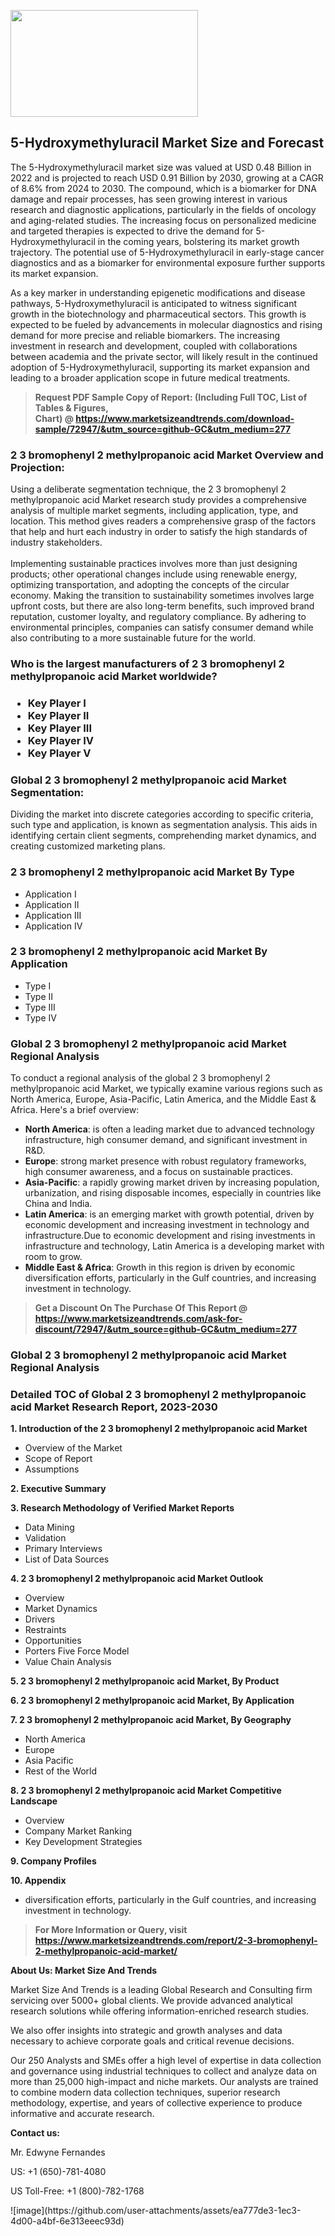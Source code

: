<p><img class="alignnone size-medium wp-image-20088" src="https://ffe5etoiles.com/wp-content/uploads/2024/12/MST1-300x171.png" alt="" width="300" height="171" /></p><h2>5-Hydroxymethyluracil Market Size and Forecast</h2><p>The 5-Hydroxymethyluracil market size was valued at USD 0.48 Billion in 2022 and is projected to reach USD 0.91 Billion by 2030, growing at a CAGR of 8.6% from 2024 to 2030. The compound, which is a biomarker for DNA damage and repair processes, has seen growing interest in various research and diagnostic applications, particularly in the fields of oncology and aging-related studies. The increasing focus on personalized medicine and targeted therapies is expected to drive the demand for 5-Hydroxymethyluracil in the coming years, bolstering its market growth trajectory. The potential use of 5-Hydroxymethyluracil in early-stage cancer diagnostics and as a biomarker for environmental exposure further supports its market expansion.</p><p>As a key marker in understanding epigenetic modifications and disease pathways, 5-Hydroxymethyluracil is anticipated to witness significant growth in the biotechnology and pharmaceutical sectors. This growth is expected to be fueled by advancements in molecular diagnostics and rising demand for more precise and reliable biomarkers. The increasing investment in research and development, coupled with collaborations between academia and the private sector, will likely result in the continued adoption of 5-Hydroxymethyluracil, supporting its market expansion and leading to a broader application scope in future medical treatments.</p></p><blockquote id="" class=""><strong>Request PDF Sample Copy of Report: (Including Full TOC, List of Tables &amp; Figures, Chart)&nbsp;@&nbsp;<strong><a href="https://www.marketsizeandtrends.com/download-sample/72947/&utm_source=github-GC&utm_medium=277" target="_blank">https://www.marketsizeandtrends.com/download-sample/72947/&utm_source=github-GC&utm_medium=277</a></strong></strong></blockquote><h3 id="" class="">2 3 bromophenyl 2 methylpropanoic acid Market&nbsp;Overview and Projection:</h3><p id="" class="">Using a deliberate segmentation technique, the 2 3 bromophenyl 2 methylpropanoic acid Market research study provides a comprehensive analysis of multiple market segments, including application, type, and location. This method gives readers a comprehensive grasp of the factors that help and hurt each industry in order to satisfy the high standards of industry stakeholders. <br /> <br />Implementing sustainable practices involves more than just designing products; other operational changes include using renewable energy, optimizing transportation, and adopting the concepts of the circular economy. Making the transition to sustainability sometimes involves large upfront costs, but there are also long-term benefits, such improved brand reputation, customer loyalty, and regulatory compliance. By adhering to environmental principles, companies can satisfy consumer demand while also contributing to a more sustainable future for the world.</p><h3 id="" class="">Who is the largest manufacturers of&nbsp;2 3 bromophenyl 2 methylpropanoic acid Market worldwide?</h3><h3 class=""><p><ul><li>Key Player I </li><li> Key Player II </li><li> Key Player III </li><li> Key Player IV </li><li> Key Player V</li></ul></p></h3><h3 id="" class="">Global&nbsp;2 3 bromophenyl 2 methylpropanoic acid Market Segmentation:</h3><p id="" class="">Dividing the market into discrete categories according to specific criteria, such type and application, is known as segmentation analysis. This aids in identifying certain client segments, comprehending market dynamics, and creating customized marketing plans.</p><h3 id="" class="">2 3 bromophenyl 2 methylpropanoic acid Market&nbsp;By Type</h3><p><p><ul><li>Application I </li><li> Application II </li><li> Application III </li><li> Application IV</p></li></ul></p></p><h3 id="" class="">2 3 bromophenyl 2 methylpropanoic acid Market&nbsp;By Application</h3><p class=""><p><ul><li>Type I </li><li> Type II </li><li> Type III </li><li> Type IV</li></ul></p></p><h3 id="" class="">Global 2 3 bromophenyl 2 methylpropanoic acid Market Regional Analysis</h3><p id="" class="">To conduct a regional analysis of the global 2 3 bromophenyl 2 methylpropanoic acid Market, we typically examine various regions such as North America, Europe, Asia-Pacific, Latin America, and the Middle East &amp; Africa. Here's a brief overview:</p><ul><li><strong>North America</strong>: is often a leading market due to advanced technology infrastructure, high consumer demand, and significant investment in R&amp;D.</li><li><strong>Europe</strong>: strong market presence with robust regulatory frameworks, high consumer awareness, and a focus on sustainable practices.</li><li><strong>Asia-Pacific</strong>: a rapidly growing market driven by increasing population, urbanization, and rising disposable incomes, especially in countries like China and India.</li><li><strong>Latin America</strong>: is an emerging market with growth potential, driven by economic development and increasing investment in technology and infrastructure.Due to economic development and rising investments in infrastructure and technology, Latin America is a developing market with room to grow.</li><li><strong>Middle East &amp; Africa</strong>: Growth in this region is driven by economic diversification efforts, particularly in the Gulf countries, and increasing investment in technology.</li></ul><blockquote id="" class=""><strong>Get a Discount On The Purchase Of This Report @ <strong><a href="https://www.marketsizeandtrends.com/ask-for-discount/72947/&utm_source=github-GC&utm_medium=277" target="_blank">https://www.marketsizeandtrends.com/ask-for-discount/72947/&utm_source=github-GC&utm_medium=277</a></strong></strong></blockquote><h3 id="" class="">Global 2 3 bromophenyl 2 methylpropanoic acid Market Regional Analysis</h3><h3 id="" class="">Detailed TOC of Global 2 3 bromophenyl 2 methylpropanoic acid Market Research Report, 2023-2030</h3><p id="" class=""><strong>1. Introduction of the 2 3 bromophenyl 2 methylpropanoic acid Market</strong></p><ul><li>Overview of the Market</li><li>Scope of Report</li><li>Assumptions</li></ul><p id="" class=""><strong>2. Executive Summary</strong></p><p id="" class=""><strong>3. Research Methodology of Verified Market Reports</strong></p><ul><li>Data Mining</li><li>Validation</li><li>Primary Interviews</li><li>List of Data Sources</li></ul><p id="" class=""><strong>4. 2 3 bromophenyl 2 methylpropanoic acid Market Outlook</strong></p><ul><li>Overview</li><li>Market Dynamics</li><li>Drivers</li><li>Restraints</li><li>Opportunities</li><li>Porters Five Force Model</li><li>Value Chain Analysis</li></ul><p id="" class=""><strong>5. 2 3 bromophenyl 2 methylpropanoic acid Market, By Product</strong></p><p id="" class=""><strong>6. 2 3 bromophenyl 2 methylpropanoic acid Market, By Application</strong></p><p id="" class=""><strong>7. 2 3 bromophenyl 2 methylpropanoic acid Market, By Geography</strong></p><ul><li>North America</li><li>Europe</li><li>Asia Pacific</li><li>Rest of the World</li></ul><p id="" class=""><strong>8. 2 3 bromophenyl 2 methylpropanoic acid Market Competitive Landscape</strong></p><ul><li>Overview</li><li>Company Market Ranking</li><li>Key Development Strategies</li></ul><p id="" class=""><strong>9. Company Profiles</strong></p><p id="" class=""><strong>10. Appendix</strong></p><ul><li>diversification efforts, particularly in the Gulf countries, and increasing investment in technology.</li></ul><blockquote id="" class=""><strong>For More Information or Query, visit <strong><strong><a href="https://www.marketsizeandtrends.com/report/2-3-bromophenyl-2-methylpropanoic-acid-market/" target="_blank">https://www.marketsizeandtrends.com/report/2-3-bromophenyl-2-methylpropanoic-acid-market/</a></strong></strong></strong></blockquote><p id="" class=""><strong>About Us: Market Size And Trends</strong></p><p id="" class="">Market Size And Trends is a leading Global Research and Consulting firm servicing over 5000+ global clients. We provide advanced analytical research solutions while offering information-enriched research studies.</p><p id="" class="">We also offer insights into strategic and growth analyses and data necessary to achieve corporate goals and critical revenue decisions.</p><p id="" class="">Our 250 Analysts and SMEs offer a high level of expertise in data collection and governance using industrial techniques to collect and analyze data on more than 25,000 high-impact and niche markets. Our analysts are trained to combine modern data collection techniques, superior research methodology, expertise, and years of collective experience to produce informative and accurate research.</p><p id="" class=""><strong>Contact us:</strong></p><p id="" class="">Mr. Edwyne Fernandes</p><p id="" class="">US: +1 (650)-781-4080</p><p id="" class="">US Toll-Free: +1 (800)-782-1768</p>
![image](https://github.com/user-attachments/assets/ea777de3-1ec3-4d00-a4bf-6e313eeec93d)

